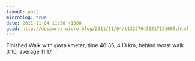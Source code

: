```yaml
---
layout: post
microblog: true
date: 2011-11-04 11:38 +1000
guid: http://desparoz.micro.blog/2011/11/04/t132270436217131009.html
---
```

Finished Walk with @walkmeter, time 46:35, 4.13 km, behind worst walk 3:10, average 11:17.
